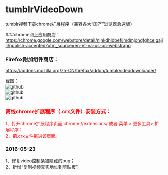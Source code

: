 # tumblrVideoDown
tumblr视频下载chrome扩展程序（兼容各大“国产”浏览器急速版）

###chrome网上应用商店：
https://chrome.google.com/webstore/detail/njnkdhldbefijmdmjongfghcelgajjli/publish-accepted?utm_source=en-et-na-us-oc-webstrapp

### Firefox附加组件商店：
https://addons.mozilla.org/zh-CN/firefox/addon/tumblrvideodownloader/

截图： <br />
![github](https://raw.githubusercontent.com/unclehking/tumblrVideoDown/master/screenshot/1.webp "github")  
![github](https://raw.githubusercontent.com/unclehking/tumblrVideoDown/master/screenshot/2.webp "github")  
![github](https://raw.githubusercontent.com/unclehking/tumblrVideoDown/master/screenshot/3.webp "github")  
<font color=red>
### 离线chrome扩展程序（.crx文件）安装方式：
 <div>1、打开chrome扩展程序页面 chrome://extensions/ 或者 菜单 > 更多工具> 扩展程序；</div>
 <div>2、把.crx文件拖进该页面。</div>
 </font>

### 2016-05-23
<div>1、修复video控制条被隐藏的bug； </div>
<div>2、新增“复制视频真实地址到剪贴板”。</div>
